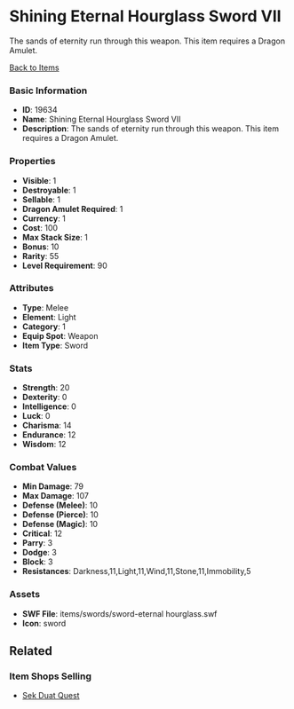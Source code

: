 # Shining Eternal Hourglass Sword VII

The sands of eternity run through this weapon. This item requires a Dragon Amulet.

[Back to Items](../items.md)

### Basic Information

- **ID**: 19634
- **Name**: Shining Eternal Hourglass Sword VII
- **Description**: The sands of eternity run through this weapon. This item requires a Dragon Amulet.

### Properties

- **Visible**: 1
- **Destroyable**: 1
- **Sellable**: 1
- **Dragon Amulet Required**: 1
- **Currency**: 1
- **Cost**: 100
- **Max Stack Size**: 1
- **Bonus**: 10
- **Rarity**: 55
- **Level Requirement**: 90

### Attributes

- **Type**: Melee
- **Element**: Light
- **Category**: 1
- **Equip Spot**: Weapon
- **Item Type**: Sword

### Stats

- **Strength**: 20
- **Dexterity**: 0
- **Intelligence**: 0
- **Luck**: 0
- **Charisma**: 14
- **Endurance**: 12
- **Wisdom**: 12

### Combat Values

- **Min Damage**: 79
- **Max Damage**: 107
- **Defense (Melee)**: 10
- **Defense (Pierce)**: 10
- **Defense (Magic)**: 10
- **Critical**: 12
- **Parry**: 3
- **Dodge**: 3
- **Block**: 3
- **Resistances**: Darkness,11,Light,11,Wind,11,Stone,11,Immobility,5

### Assets

- **SWF File**: items/swords/sword-eternal hourglass.swf
- **Icon**: sword

## Related

### Item Shops Selling

- [Sek Duat Quest](../item-shops/330-sek-duat-quest.md)

